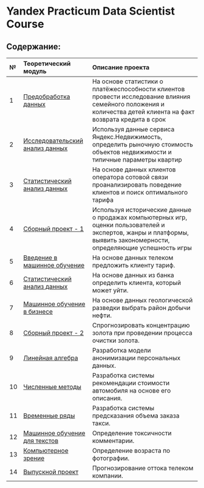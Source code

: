 # Yandex Practicum Data Scientist Course

## Содержание:


|      №   | Теоретический модуль | Описание проекта |
| :------------- |:-------------| :-----|
| 1 | [Предобработка данных](https://github.com/Vdol22/Yandex-Practicum-Data-Science/tree/main/1.%20Research%20on%20the%20reliability%20of%20borrowers) | На основе статистики о платёжеспособности клиентов провести исследование влияния семейного положения и количества детей клиента на факт возврата кредита в срок |
| 2 | [Исследовательский анализ данных](https://github.com/Vdol22/Yandex-Practicum-Data-Science/tree/main/2.%20Research%20of%20ads%20for%20the%20sale%20of%20apartments)    |   Используя данные сервиса Яндекс.Недвижимость, определить рыночную стоимость объектов недвижимости и типичные параметры квартир |
| 3 | [Статистический анализ данных](https://github.com/Vdol22/Yandex-Practicum-Data-Science/tree/main/3.%20Determining%20a%20favorable%20tariff%20for%20a%20telecom%20company)      | На основе данных клиентов оператора сотовой связи проанализировать поведение клиентов и поиск оптимального тарифа |
| 4 | [Сборный проект - 1](https://github.com/Vdol22/Yandex-Practicum-Data-Science/tree/main/4.%20Studying%20the%20patterns%20that%20determine%20the%20success%20of%20games)      | Используя исторические данные о продажах компьютерных игр, оценки пользователей и экспертов, жанры и платформы, выявить закономерности, определяющие успешность игры |
| 5 | [Введение в машинное обучение](https://github.com/Vdol22/Yandex-Practicum-Data-Science/tree/main/5.%20Classification%20of%20telecom%20company%20clients)      | На основе данных телеком предложить клиенту тариф.    |
| 6 | [Статистический анализ данных](https://github.com/Vdol22/Yandex-Practicum-Data-Science/tree/main/6.%20Forecasting%20the%20outflow%20of%20Bank%20customers)      | На основе данных из банка определить клиента, который может уйти. |
| 7 | [Машинное обучение в бизнесе](https://github.com/Vdol22/Yandex-Practicum-Data-Science/tree/main/7.%20Choosing%20the%20location%20for%20the%20well)    | На основе данных геологической разведки выбрать район добычи нефти.   |
| 8 | [Сборный проект - 2](https://github.com/Vdol22/Yandex-Practicum-Data-Science/tree/main/8.%20Investigation%20of%20the%20technological%20process%20of%20gold%20purification)      | Спрогнозировать концентрацию золота при проведении процесса очистки золота.    |
| 9 | [Линейная алгебра](https://github.com/Vdol22/Yandex-Practicum-Data-Science/tree/main/9.%20Protection%20of%20personal%20data%20of%20clients)      | Разработка модели анонимизации персональных данных. |
| 10 | [Численные методы](https://github.com/Vdol22/Yandex-Practicum-Data-Science/tree/main/10.%20Determining%20the%20cost%20of%20cars)      | Разработка системы рекомендации стоимости автомобиля на основе его описания.   |
| 11 | [Временные ряды](https://github.com/Vdol22/Yandex-Practicum-Data-Science/tree/main/11.%20Forecasting%20taxi%20orders)      | Разработка системы предсказания объема заказа такси. |
| 12 | [Машинное обучение для текстов](https://github.com/Vdol22/Yandex-Practicum-Data-Science/tree/main/12.%20Learning%20the%20comment%20classification%20model)      | Определение токсичности комментарии. |
| 13 | [Компьютерное зрение](https://github.com/Vdol22/Yandex-Practicum-Data-Science/tree/main/13.%20Determining%20the%20age%20of%20buyers)      | Определение возраста по фотографии.    |
| 14 | [Выпускной проект](https://github.com/Vdol22/Yandex-Practicum-Data-Science/tree/main/14.%20Telecommunications%20Project)     | Прогнозирование оттока телеком компании.    |


